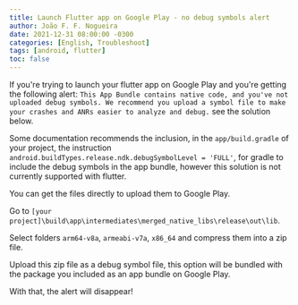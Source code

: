 ```yaml
---
title: Launch Flutter app on Google Play - no debug symbols alert
author: João F. F. Nogueira
date: 2021-12-31 08:00:00 -0300
categories: [English, Troubleshoot]
tags: [android, flutter]
toc: false
---
```


If you're trying to launch your flutter app on Google Play and you're getting the following alert: `This App Bundle contains native code, and you've not uploaded debug symbols. We recommend you upload a symbol file to make your crashes and ANRs easier to analyze and debug.` see the solution below.

Some documentation recommends the inclusion, in the `app/build.gradle` of your project, the instruction `android.buildTypes.release.ndk.debugSymbolLevel = 'FULL'`, for gradle to include the debug symbols in the app bundle, however this solution is not currently supported with flutter.

You can get the files directly to upload them to Google Play.

Go to `[your project]\build\app\intermediates\merged_native_libs\release\out\lib`.

Select folders `arm64-v8a`, `armeabi-v7a`, `x86_64` and compress them into a zip file.

Upload this zip file as a debug symbol file, this option will be bundled with the package you included as an app bundle on Google Play.

With that, the alert will disappear!